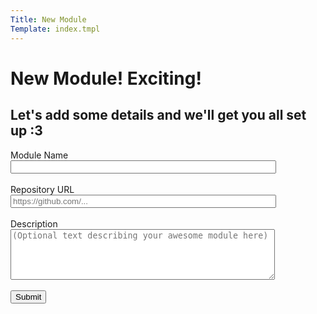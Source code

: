 ```yaml
---
Title: New Module
Template: index.tmpl
---
```

# New Module! Exciting!

## Let's add some details and we'll get you all set up :3

<form action="/module/new" id="moduleform" method="post">
    <label for="name">Module Name</label><br>
    <input type="text" id="name" name="name" size="50" value=""><br><br>
    <label for="url">Repository URL</label><br>
    <input type="url" id="url" name="repourl" placeholder="https://github.com/..." size="50" value=""><br><br>
    <label for="description">Description</label><br>
    <textarea name="description" form="moduleform" rows="5" cols="50" placeholder="(Optional text describing your awesome module here)"></textarea><br><br>
    <input type="submit" value="Submit">
</form> 
